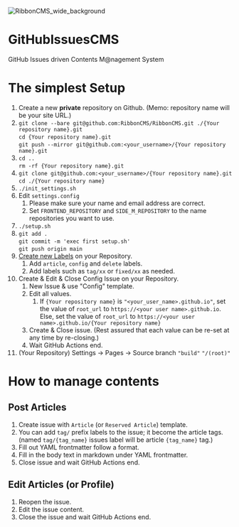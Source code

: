 ![RibbonCMS_wide_background](https://user-images.githubusercontent.com/42331656/168180348-764a8f83-9f26-488f-a128-2b9651a1268b.png)

# GitHubIssuesCMS
GitHub Issues driven Contents M@nagement System


# The simplest Setup
1. Create a new **private** repository on Github. (Memo: repository name will be your site URL.)
1. `git clone --bare git@github.com:RibbonCMS/RibbonCMS.git ./{Your repository name}.git`  
   `cd {Your repository name}.git`  
   `git push --mirror git@github.com:<your_username>/{Your repository name}.git`
1. `cd ..`  
   `rm -rf {Your repository name}.git`
1. `git clone git@github.com:<your_username>/{Your repository name}.git`  
   `cd ./{Your repository name}`
1. `./init_settings.sh`
1. Edit `settings.config`
    1. Please make sure your name and email address are correct.
    1. Set `FRONTEND_REPOSITORY` and `SIDE_M_REPOSITORY` to the name repositories you want to use.
1. `./setup.sh`
1. `git add .`  
   `git commit -m 'exec first setup.sh'`  
   `git push origin main`
1. [Create new Labels](https://docs.github.com/ja/issues/using-labels-and-milestones-to-track-work/managing-labels#creating-a-label) on your Repository.
    1. Add `article`, `config` and `delete` labels.
    1. Add labels such as `tag/xx` or `fixed/xx` as needed.
1. Create & Edit & Close Config Issue on your Repository.
    1. New Issue & use "Config" template.
    1. Edit all values.
        1. If `{Your repository name}` is `"<your_user_name>.github.io"`, set the value of `root_url` to `https://<your user name>.github.io`.  
           Else, set the value of `root_url` to `https://<your user name>.github.io/{Your repository name}`
    1. Create & Close issue. (Rest assured that each value can be re-set at any time by re-closing.)
    1. Wait GitHub Actions end.
1. (Your Repository) Settings -> Pages -> Source branch `"build"` `"/(root)" `

# How to manage contents
## Post Articles
1. Create issue with `Article` (or `Reserved Article`) template.
1. You can add `tag/` prefix labels to the issue; it become the article tags. (named `tag/{tag_name}` issues label will be article `{tag_name}` tag.)
1. Fill out YAML frontmatter follow a format.
1. Fill in the body text in markdown under YAML frontmatter.
1. Close issue and wait GitHub Actions end.

## Edit Articles (or Profile)
1. Reopen the issue.
1. Edit the issue content.
1. Close the issue and wait GitHub Actions end.
